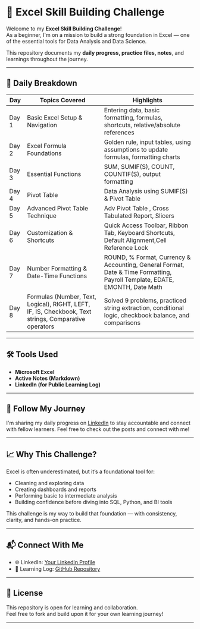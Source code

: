 # 🧠 Excel Skill Building Challenge

Welcome to my **Excel Skill Building Challenge**!  
As a beginner, I'm on a mission to build a strong foundation in Excel — one of the essential tools for Data Analysis and Data Science.

This repository documents my **daily progress, practice files, notes**, and learnings throughout the journey.

---

## 📅 Daily Breakdown

|   Day   | Topics Covered | Highlights |
|---------|----------------|------------|
|  Day 1  | Basic Excel Setup & Navigation | Entering data, basic formatting, formulas, shortcuts, relative/absolute references |
|  Day 2  | Excel Formula Foundations | Golden rule, input tables, using assumptions to update formulas, formatting charts |
|  Day 3  | Essential Functions | SUM, SUMIF(S), COUNT, COUNTIF(S), output formatting |
|  Day 4  | Pivot Table | Data Analysis using SUMIF(S) & Pivot Table |
|  Day 5  | Advanced Pivot Table Technique | Adv Pivot Table , Cross Tabulated Report, Slicers |
|  Day 6  | Customization & Shortcuts | Quick Access Toolbar, Ribbon Tab, Keyboard Shortcuts, Default Alignment,Cell Reference Lock |
|  Day 7  | Number Formatting & Date-Time Functions | ROUND, % Format, Currency & Accounting, General Format, Date & Time Formatting, Payroll Template, EDATE, EMONTH, Date Math |
|  Day 8  | Formulas (Number, Text, Logical), RIGHT, LEFT, IF, IS, Checkbook, Text strings, Comparative operators	| Solved 9 problems, practiced string extraction, conditional logic, checkbook balance, and comparisons
---

## 🛠 Tools Used

- **Microsoft Excel**
- **Active Notes (Markdown)**
- **LinkedIn (for Public Learning Log)**

---

## 📢 Follow My Journey

I'm sharing my daily progress on [LinkedIn](https://www.linkedin.com/in/rosalint-celcia-324320242/) to stay accountable and connect with fellow learners. Feel free to check out the posts and connect with me!

---

## 📈 Why This Challenge?

Excel is often underestimated, but it’s a foundational tool for:
- Cleaning and exploring data
- Creating dashboards and reports
- Performing basic to intermediate analysis
- Building confidence before diving into SQL, Python, and BI tools

This challenge is my way to build that foundation — with consistency, clarity, and hands-on practice.

---

## 📬 Connect With Me

- 🌐 LinkedIn: [Your LinkedIn Profile](https://www.linkedin.com/in/rosalint-celcia-324320242/)
- 🧠 Learning Log: [GitHub Repository](https://github.com/RosalintCelcia)

---

## 📘 License

This repository is open for learning and collaboration.  
Feel free to fork and build upon it for your own learning journey!

---

